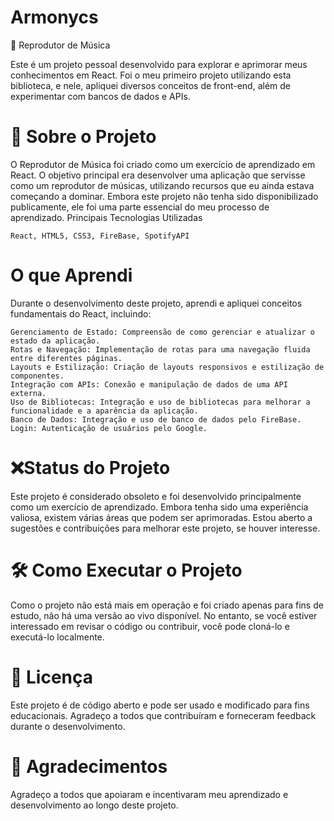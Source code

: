 # Armonycs
🎵 Reprodutor de Música

Este é um projeto pessoal desenvolvido para explorar e aprimorar meus conhecimentos em React. Foi o meu primeiro projeto utilizando esta biblioteca, e nele, apliquei diversos conceitos de front-end, além de experimentar com bancos de dados e APIs.
<h1>🚀 Sobre o Projeto</h1>

O Reprodutor de Música foi criado como um exercício de aprendizado em React. O objetivo principal era desenvolver uma aplicação que servisse como um reprodutor de músicas, utilizando recursos que eu ainda estava começando a dominar. Embora este projeto não tenha sido disponibilizado publicamente, ele foi uma parte essencial do meu processo de aprendizado.
Principais Tecnologias Utilizadas

    React, HTML5, CSS3, FireBase, SpotifyAPI

<h1>O que Aprendi</h1>

Durante o desenvolvimento deste projeto, aprendi e apliquei conceitos fundamentais do React, incluindo:

    Gerenciamento de Estado: Compreensão de como gerenciar e atualizar o estado da aplicação.
    Rotas e Navegação: Implementação de rotas para uma navegação fluida entre diferentes páginas.
    Layouts e Estilização: Criação de layouts responsivos e estilização de componentes.
    Integração com APIs: Conexão e manipulação de dados de uma API externa.
    Uso de Bibliotecas: Integração e uso de bibliotecas para melhorar a funcionalidade e a aparência da aplicação.
    Banco de Dados: Integração e uso de banco de dados pelo FireBase.
    Login: Autenticação de usuários pelo Google.

<h1>❌Status do Projeto</h1>

Este projeto é considerado obsoleto e foi desenvolvido principalmente como um exercício de aprendizado. Embora tenha sido uma experiência valiosa, existem várias áreas que podem ser aprimoradas. Estou aberto a sugestões e contribuições para melhorar este projeto, se houver interesse.


<h1>🛠️ Como Executar o Projeto</h1>

Como o projeto não está mais em operação e foi criado apenas para fins de estudo, não há uma versão ao vivo disponível. No entanto, se você estiver interessado em revisar o código ou contribuir, você pode cloná-lo e executá-lo localmente.

<h1>📜 Licença</h1>

Este projeto é de código aberto e pode ser usado e modificado para fins educacionais. Agradeço a todos que contribuíram e forneceram feedback durante o desenvolvimento.
<h1>🤝 Agradecimentos</h1>

Agradeço a todos que apoiaram e incentivaram meu aprendizado e desenvolvimento ao longo deste projeto.

